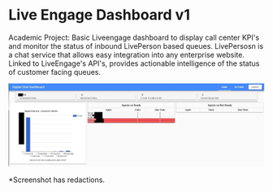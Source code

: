 # Live Engage Dashboard v1

Academic Project:
Basic Liveengage dashboard to display call center KPI's and monitor the status of inbound LivePerson based queues. LivePersosn is a chat service that allows easy integration into any enterprise website. Linked to LiveEngage's API's, provides actionable intelligence of the status of customer facing queues.  

<img src="https://github.com/CodyDeBruin/LeDashboardV1-Vue/blob/master/screenshot.JPG" alt="My Screenshot"/>

*Screenshot has redactions.
